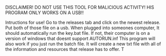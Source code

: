 DISCLAIMER! DO NOT USE THIS TOOL FOR MALICIOUS ACTIVITY! 
HIS PROGRAM ONLY WORKS ON A USB!!

Intructions for use! Go to the releases tab and click on the newest release. Put both of those file on a usb. When plugged into someones computer, It should automatically run the key.bat file. If not, their computer is on a version of windows that doesnt support AUTORUN.inf This program will also work if you just run the batch file. It will create a new txt file with all of the information and resources that release has to offer. T
